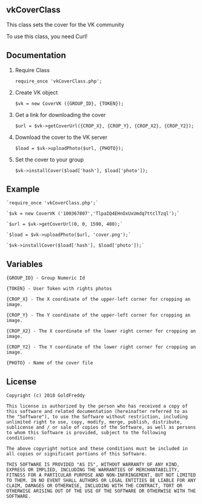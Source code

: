 ## vkCoverClass

This class sets the cover for the VK community

To use this class, you need Curl!
## Documentation

1. Require Class

	`require_once 'vkCoverClass.php';`
2. Create VK object
	
	`$vk = new CoverVK ({GROUP_ID}, {TOKEN});`
3. Get a link for downloading the cover

	`$url = $vk->getCoverUrl({CROP_X}, {CROP_Y}, {CROP_X2}, {CROP_Y2});`
4. Download the cover to the VK server
	
	`$load = $vk->uploadPhoto($url, {PHOTO});`
5. Set the cover to your group

	`$vk->installCover($load['hash'], $load['photo']);`
## Example

	`require_once 'vkCoverClass.php';`

	`$vk = new CoverVK ('100367807','TlpaIQ4EHnOxUxUmdq7ttclTzql');`

	`$url = $vk->getCoverUrl(0, 0, 1590, 400);`

	`$load = $vk->uploadPhoto($url, 'cover.png');`

	`$vk->installCover($load['hash'], $load['photo']);`
## Variables

	{GROUP_ID} - Group Numeric Id

	{TOKEN} - User Token with rights photos

	{CROP_X} - The X coordinate of the upper-left corner for cropping an image.

	{CROP_Y} - The Y coordinate of the upper-left corner for cropping an image.

	{CROP_X2} - The X coordinate of the lower right corner for cropping an image.

	{CROP_Y2} - The Y coordinate of the lower right corner for cropping an image.

	{PHOTO} - Name of the cover file
## License

	Copyright (c) 2018 GoldFreddy

	This license is authorized by the person who has received a copy of this software and related documentation (hereinafter referred to as the "Software"), to use the Software without restriction, including unlimited right to use, copy, modify, merge, publish, distribute, sublicense and / or sale of copies of the Software, as well as persons to whom this Software is provided, subject to the following conditions:

	The above copyright notice and these conditions must be included in all copies or significant portions of this Software.

	THIS SOFTWARE IS PROVIDED "AS IS", WITHOUT WARRANTY OF ANY KIND, EXPRESS OR IMPLIED, INCLUDING THE WARRANTIES OF MERCHANTABILITY, FITNESS FOR A PARTICULAR PURPOSE AND NON-INFRINGEMENT, BUT NOT LIMITED TO THEM. IN NO EVENT SHALL AUTHORS OR LEGAL ENTITIES BE LIABLE FOR ANY CLAIM, DAMAGES OR OTHERWISE, INCLUDING WITH THE CONTRACT, TORT OR OTHERWISE ARISING OUT OF THE USE OF THE SOFTWARE OR OTHERWISE WITH THE SOFTWARE.
